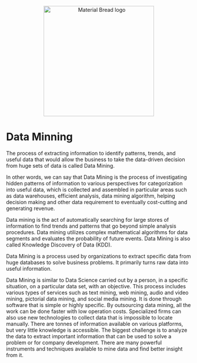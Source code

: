 <p align="center">
    <img width="300" src="https://i.pinimg.com/564x/f6/5a/37/f65a37c4313ad66de0e89e80f5995880.jpg" alt="Material Bread logo">
</p>

# Data Minning
The process of extracting information to identify patterns, trends, and useful data that would allow the business to take the data-driven decision from huge sets of data is called Data Mining.

In other words, we can say that Data Mining is the process of investigating hidden patterns of information to various perspectives for categorization into useful data, which is collected and assembled in particular areas such as data warehouses, efficient analysis, data mining algorithm, helping decision making and other data requirement to eventually cost-cutting and generating revenue.

Data mining is the act of automatically searching for large stores of information to find trends and patterns that go beyond simple analysis procedures. Data mining utilizes complex mathematical algorithms for data segments and evaluates the probability of future events. Data Mining is also called Knowledge Discovery of Data (KDD).

Data Mining is a process used by organizations to extract specific data from huge databases to solve business problems. It primarily turns raw data into useful information.

Data Mining is similar to Data Science carried out by a person, in a specific situation, on a particular data set, with an objective. This process includes various types of services such as text mining, web mining, audio and video mining, pictorial data mining, and social media mining. It is done through software that is simple or highly specific. By outsourcing data mining, all the work can be done faster with low operation costs. Specialized firms can also use new technologies to collect data that is impossible to locate manually. There are tonnes of information available on various platforms, but very little knowledge is accessible. The biggest challenge is to analyze the data to extract important information that can be used to solve a problem or for company development. There are many powerful instruments and techniques available to mine data and find better insight from it.
